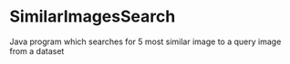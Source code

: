 # SimilarImagesSearch
Java program which searches for 5 most similar image to a query image from a dataset

